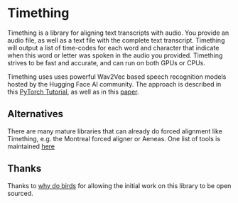 # Timething

Timething is a library for aligning text transcripts with audio. You provide
an audio file, as well as a text file with the complete text transcript.
Timething will output a list of time-codes for each word and character that
indicate when this word or letter was spoken in the audio you provided.
Timething strives to be fast and accurate, and can run on both GPUs or CPUs.

Timething uses uses powerful Wav2Vec based speech recognition models hosted by
the Hugging Face AI community. The approach is described in this [PyTorch
Tutorial](https://pytorch.org/audio/main/tutorials/forced_alignment_tutorial.html),
as well as in this [paper](https://arxiv.org/abs/2007.09127).

## Alternatives

There are many mature libraries that can already do forced alignment like
Timething, e.g. the Montreal forced aligner or Aeneas. One list of tools is
maintained [here](https://github.com/pettarin/forced-alignment-tools)

## Thanks

Thanks to [why do birds](http://www.whydobirds.de) for allowing the initial
work on this library to be open sourced.
